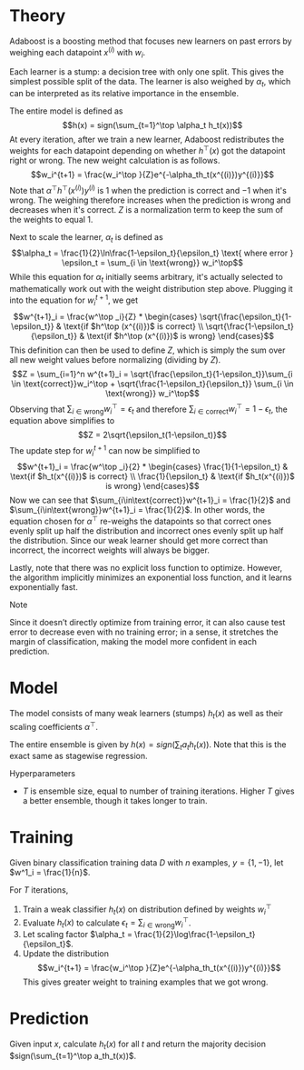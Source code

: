 # Theory
Adaboost is a boosting method that focuses new learners on past errors by weighing each datapoint $x^{(i)}$ with $w_i$.

Each learner is a stump: a decision tree with only one split. This gives the simplest possible split of the data. The learner is also weighed by $\alpha_t$, which can be interpreted as its relative importance in the ensemble.

The entire model is defined as $$h(x) = sign(\sum_{t=1}^\top \alpha_t h_t(x))$$ 
At every iteration, after we train a new learner, Adaboost redistributes the weights for each datapoint depending on whether $h^\top (x)$ got the datapoint right or wrong. The new weight calculation is as follows. $$w_i^{t+1} = \frac{w_i^\top }{Z}e^{-\alpha_th_t(x^{(i)})y^{(i)}}$$
Note that $\alpha^\top h^\top (x^{(i)})y^{(i)}$ is $1$ when the prediction is correct and $-1$ when it's wrong. The weighing therefore increases when the prediction is wrong and decreases when it's correct. $Z$ is a normalization term to keep the sum of the weights to equal $1$.

Next to scale the learner, $\alpha_t$ is defined as $$\alpha_t = \frac{1}{2}\ln\frac{1-\epsilon_t}{\epsilon_t} \text{ where error } \epsilon_t = \sum_{i \in \text{wrong}} w_i^\top$$
While this equation for $\alpha_t$ initially seems arbitrary, it's actually selected to mathematically work out with the weight distribution step above. Plugging it into the equation for $w^{t+1}_i$, we get $$w^{t+1}_i = \frac{w^\top _i}{Z} * \begin{cases} \sqrt{\frac{\epsilon_t}{1-\epsilon_t}} & \text{if $h^\top (x^{(i)})$ is correct} \\ \sqrt{\frac{1-\epsilon_t}{\epsilon_t}} & \text{if $h^\top (x^{(i)})$ is wrong} \end{cases}$$
This definition can then be used to define $Z$, which is simply the sum over all new weight values before normalizing (dividing by $Z$). $$Z = \sum_{i=1}^n w^{t+1}_i = \sqrt{\frac{\epsilon_t}{1-\epsilon_t}}\sum_{i \in \text{correct}}w_i^\top + \sqrt{\frac{1-\epsilon_t}{\epsilon_t}} \sum_{i \in \text{wrong}} w_i^\top$$
Observing that $\sum_{i\in\text{wrong}} w_i^\top = \epsilon_t$ and therefore $\sum_{i\in\text{correct}} w_i^\top = 1-\epsilon_t$, the equation above simplifies to $$Z = 2\sqrt{\epsilon_t(1-\epsilon_t)}$$
The update step for $w^{t+1}_i$ can now be simplified to $$w^{t+1}_i = \frac{w^\top _i}{2} * \begin{cases} \frac{1}{1-\epsilon_t} & \text{if $h_t(x^{(i)})$ is correct} \\ \frac{1}{\epsilon_t} & \text{if $h_t(x^{(i)})$ is wrong} \end{cases}$$
Now we can see that $\sum_{i\in\text{correct}}w^{t+1}_i = \frac{1}{2}$ and $\sum_{i\in\text{wrong}}w^{t+1}_i = \frac{1}{2}$. In other words, the equation chosen for $\alpha^\top$ re-weighs the datapoints so that correct ones evenly split up half the distribution and incorrect ones evenly split up half the distribution. Since our weak learner should get more correct than incorrect, the incorrect weights will always be bigger.

Lastly, note that there was no explicit loss function to optimize. However, the algorithm implicitly minimizes an exponential loss function, and it learns exponentially fast.

> [!note]
> Since it doesn’t directly optimize from training error, it can also cause test error to decrease even with no training error; in a sense, it stretches the margin of classification, making the model more confident in each prediction.

# Model
The model consists of many weak learners (stumps) $h_t(x)$ as well as their scaling coefficients $\alpha^\top$.

The entire ensemble is given by $h(x) = sign(\sum_t a_th_t(x))$. Note that this is the exact same as stagewise regression.

Hyperparameters
- $T$ is ensemble size, equal to number of training iterations. Higher $T$ gives a better ensemble, though it takes longer to train.

# Training
Given binary classification training data $D$ with $n$ examples, $y = \{1, -1\}$, let $w^1_i = \frac{1}{n}$.

For $T$ iterations,
1. Train a weak classifier $h_t(x)$ on distribution defined by weights $w^\top _i$
2. Evaluate $h_t(x)$ to calculate $\epsilon_t = \sum_{i\in\text{wrong}} w^\top _i$.
3. Let scaling factor $\alpha_t = \frac{1}{2}\log\frac{1-\epsilon_t}{\epsilon_t}$.
4. Update the distribution $$w_i^{t+1} = \frac{w_i^\top }{Z}e^{-\alpha_th_t(x^{(i)})y^{(i)}}$$This gives greater weight to training examples that we got wrong.

# Prediction
Given input $x$, calculate $h_t(x)$ for all $t$ and return the majority decision $sign(\sum_{t=1}^\top a_th_t(x))$.
